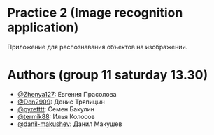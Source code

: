 # Practice 2 (Image recognition application)
Приложение для распознавания объектов на изображении.

# Authors (group 11 saturday 13.30)
* [@Zhenya127](https://github.com/Zhenya127): Евгения Прасолова
* [@Den2909](https://github.com/Den2909): Денис Тряпицын
* [@pyretttt](https://github.com/pyretttt): Семен Бакулин
* [@termik88](https://github.com/termik88): Илья Колосов
* [@danil-makushev](https://github.com/danil-makushev): Данил Макушев